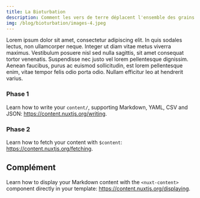 ```yaml
---
title: La Bioturbation
description: Comment les vers de terre déplacent l'ensemble des grains du sol en 15 ans?
img: /blog/bioturbation/images-4.jpeg
---
```


Lorem ipsum dolor sit amet, consectetur adipiscing elit. In quis sodales lectus, non ullamcorper neque. Integer ut diam vitae metus viverra maximus. Vestibulum posuere nisl sed nulla sagittis, sit amet consequat tortor venenatis. Suspendisse nec justo vel lorem pellentesque dignissim. Aenean faucibus, purus ac euismod sollicitudin, est lorem pellentesque enim, vitae tempor felis odio porta odio. Nullam efficitur leo at hendrerit varius.

### Phase 1

Learn how to write your `content/`, supporting Markdown, YAML, CSV and JSON: https://content.nuxtjs.org/writing.

### Phase 2

Learn how to fetch your content with `$content`: https://content.nuxtjs.org/fetching.

## Complément

Learn how to display your Markdown content with the `<nuxt-content>` component directly in your template: https://content.nuxtjs.org/displaying.

